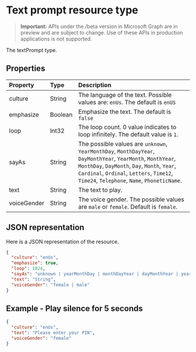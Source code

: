 # Text prompt resource type

> **Important:** APIs under the /beta version in Microsoft Graph are in preview and are subject to change. Use of these APIs in production applications is not supported.

The textPrompt type.

## Properties

| Property    | Type    | Description                                                                                                                                                                                                                                              |
| :---------- | :------ | :------------------------------------------------------------------------------------------------------------------------------------------------------------------------------------------------------------------------------------------------------- |
| culture     | String  | The language of the text. Possible values are: `enUs`. The default is `enUS`                                                                                                                                                                             |
| emphasize   | Boolean | Emphasize the text. The default is `false`                                                                                                                                                                                                               |
| loop        | Int32   | The loop count. 0 value indicates to loop infinitely. The default value is `1`.                                                                                                                                                                          |
| sayAs       | String  | The possible values are  `unknown`, `YearMonthDay`, `MonthDayYear`, `DayMonthYear`, `YearMonth`, `MonthYear`, `MonthDay`, `DayMonth`, `Day`, `Month`, `Year`, `Cardinal`, `Ordinal`, `Letters`, `Time12`, `Time24`, `Telephone`, `Name`, `PhoneticName`. |
| text        | String  | The text to play.                                                                                                                                                                                                                                        |
| voiceGender | String  | The voice gender. The possible values are `male` or `female`. Default is `female`.                                                                                                                                                                       |

## JSON representation

Here is a JSON representation of the resource.

<!-- {
  "blockType": "resource",
  "optionalProperties": [

  ],
  "@odata.type": "microsoft.graph.textPrompt"
}-->
```json
{
  "culture": "enUs",
  "emphasize": true,
  "loop": 1024,
  "sayAs": "unknown | yearMonthDay | monthDayYear | dayMonthYear | yearMonth | monthYear | monthDay | dayMonth | day | month | year | cardinal | ordinal | letters | time12 | time24 | telephone | name | phoneticName",
  "text": "String",
  "voiceGender": "female | male"
}
```

## Example - Play silence for 5 seconds

<!-- {
  "blockType": "example",
  "@odata.type": "microsoft.graph.textPrompt",
  "truncated": true
}-->
```json
{
  "culture": "enUs",
  "text": "Please enter your PIN",
  "voiceGender": "female"
}
```

<!-- uuid: 8fcb5dbc-d5aa-4681-8e31-b001d5168d79
2015-10-25 14:57:30 UTC -->
<!-- {
  "type": "#page.annotation",
  "description": "textPrompt resource",
  "keywords": "",
  "section": "documentation",
  "tocPath": ""
}-->
